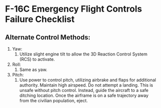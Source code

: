 # F-16C Emergency Flight Controls Failure Checklist

## **Alternate Control Methods:**

1. Yaw:
   1. Utilize slight engine tilt to allow the 3D Reaction Control System (RCS) to activate.
2. Roll:
   1. Same as yaw.
3. Pitch:
   1. Use power to control pitch, utilizing airbrake and flaps for additional authority. Maintain high airspeed. Do not attempt a landing. This is unsafe without pitch control. Instead, guide the aircraft to a safe ditching location. Once the airframe is on a safe trajectory away from the civilian population, eject.
